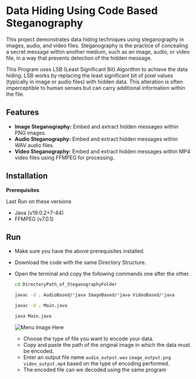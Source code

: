 # Data Hiding Using Code Based Steganography

This project demonstrates data hiding techniques using steganography in images, audio, and video files. Steganography is the practice of concealing a secret message within another medium, such as an image, audio, or video file, in a way that prevents detection of the hidden message.

This Program uses LSB (Least Significant Bit) Algorithm to achieve the data hiding. LSB works by replacing the least significant bit of pixel values (typically in image or audio files) with hidden data. This alteration is often imperceptible to human senses but can carry additional information within the file.

## Features 
* **Image Steganography:** Embed and extract hidden messages within PNG images.
* **Audio Steganography:** Embed and extract hidden messages within WAV audio files.
* **Video Steganography:** Embed and extract hidden messages within MP4 video files using FFMPEG for processing.

## Installation

**Prerequisites**

Last Run on these versions

* Java (v19.0.2+7-44)
* FFMPEG (v7.0.1)

## Run

* Make sure you have the above prerequisites installed.
* Download the code with the same Directory Structure.
* Open the terminal and copy the following commands one after the other.

  ```bash
  cd DirectoryPath_of_SteganographyFolder
  ```

  ```bash
  javac -d . AudioBased/*java ImageBased/*java VideoBased/*java
  ```

  ```bash
  javac -d . Main.java
  ```

  ```bash
  java Main.java
  ```
  
  ![Menu Image Here]((https://github.com/aashishkoundinya/Data-Hiding-Using-Steganography/assets/85052821/14ef7303-91cd-48e7-bc39-87234224201d))
  
  * Choose the type of file you want to encode your data.
  * Copy and paste the path of the original image in which the data must be encoded.
  * Enter an output file name `audio_output.wav` `image_output.png` `video_output.mp4` based on the type of encoding performed.
  * The encoded file can we decoded using the same program
